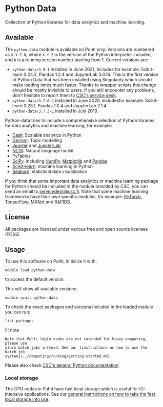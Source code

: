 # Python Data

Collection of Python libraries for data analytics and machine learning.

## Available

The `python-data` module is available on Puhti only. Versions are numbered as
`X.Y.Z-N`, where `X.Y.Z` is the version of the Python interpreter included, and
`N` is a running version number starting from 1. Current versions are:

- `python-data/3.9-1` installed in June 2021, includes for example: Scikit-learn
  0.24.2, Pandas 1.2.4 and JupyterLab 3.0.16. This is the first version of
  Python Data that has been installed using Singularity which should make
  loading times much faster. Thanks to wrapper scripts this change should be
  mostly invisible to users. If you still encounter any problems, don't hesitate
  to report them to [CSC's service desk](../support/contact.md).
- `python-data/3.7.6-1` installed in June 2020, includesfor example:
  Scikit-learn 0.23.1, Pandas 1.0.4 and JupyterLab 2.1.4.
- `python-data/3.7.3-1` installed in July 2019.

Python-data tries to include a comprehensive selection of Python libraries for
data analytics and machine learning, for example:

- [Dask](https://dask.org/): Scalable analytics in Python
- [Gensim](https://radimrehurek.com/gensim/): Topic modelling
- [Jupyter](https://jupyter.org/index.html) and [JupyterLab](https://jupyterlab.readthedocs.io/en/stable/)
- [NLTK](https://matplotlib.org/): Natural language toolkit
- [PyTables](http://www.pytables.org/)
- [SciPy](https://www.scipy.org/), including [NumPy](https://www.numpy.org/), [Matplotlib](https://matplotlib.org/) and [Pandas](https://pandas.pydata.org/)
- [Scikit-learn](https://scikit-learn.org/stable/): machine learning in Python
- [Seaborn](https://seaborn.pydata.org/): statistical data visualization

If you think that some important data analytics or machine learning package for
Python should be included in the module provided by CSC, you can send an email
to <servicedesk@csc.fi>. Note that some machine learning frameworks have their
own specific modules, for example: [PyTorch](pytorch.md),
[TensorFlow](tensorflow.md), [MXNet](mxnet.md) and [RAPIDS](rapids.md).

## License

All packages are licensed under various free and open source licenses (FOSS).

## Usage

To use this software on Puhti, initialize it with:

```text
module load python-data
```

to access the default version.

This will show all available versions:

```text
module avail python-data
```

To check the exact packages and versions included in the loaded module you can run:

```text
list-packages
```

!!! note 

    Note that Puhti login nodes are not intended for heavy computing, please use
    slurm batch jobs instead. See our [instructions on how to use the batch job
    system](../computing/running/getting-started.md).

Please also check [CSC's general Python documentation](python.md).

### Local storage

The GPU nodes in Puhti have fast local storage which is useful for IO-intensive
applications. See our [general instructions on how to take the fast local
storage into
use](../computing/running/creating-job-scripts-puhti.md#local-storage).
